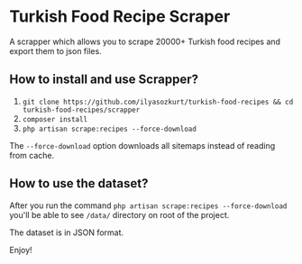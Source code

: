 # Turkish Food Recipe Scraper

A scrapper which allows you to scrape 20000+ Turkish food recipes and export them to json files.

## How to install and use Scrapper?

1. `git clone https://github.com/ilyasozkurt/turkish-food-recipes && cd turkish-food-recipes/scrapper`
2. `composer install`
3. `php artisan scrape:recipes --force-download`

The `--force-download` option downloads all sitemaps instead of reading from cache.

## How to use the dataset?

After you run the command `php artisan scrape:recipes --force-download` you'll be able to see `/data/` directory on root of the project. 

The dataset is in JSON format. 

Enjoy!